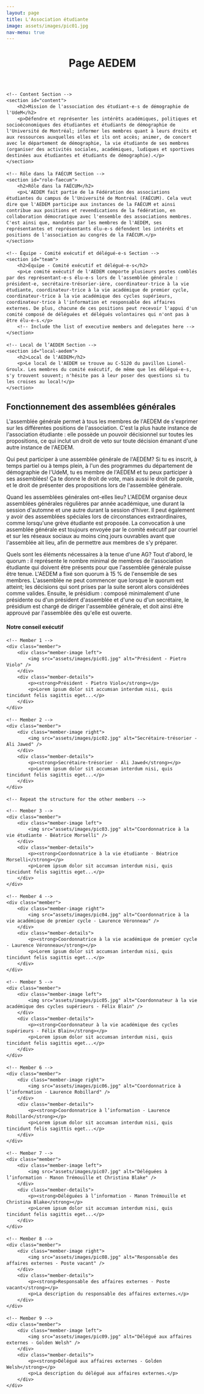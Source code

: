 ```yaml
---
layout: page
title: L'Association étudiante
image: assets/images/pic01.jpg
nav-menu: true
---
```


<!-- Main -->
<div id="main" class="alt">
<html lang="en">
<head>
    <meta charset="UTF-8">
    <meta name="viewport" content="width=device-width, initial-scale=1.0">
    <title>Page AEDEM</title>
    <!-- Add your CSS and JavaScript links here -->
</head>
<body>
    <!-- Header -->
    <header>
        <h1>Page AEDEM</h1>
    </header>

    <!-- Content Section -->
    <section id="content">
        <h2>Mission de l'association des étudiant-e-s de démographie de l'UdeM</h2>
        <p>Défendre et représenter les intérêts académiques, politiques et socioéconomiques des étudiantes et étudiants de démographie de l'Université de Montréal; informer les membres quant à leurs droits et aux ressources auxquelles elles et ils ont accès; animer, de concert avec le département de démographie, la vie étudiante de ses membres (organiser des activités sociales, académiques, ludiques et sportives destinées aux étudiantes et étudiants de démographie).</p>
    </section>

    <!-- Rôle dans la FAÉCUM Section -->
    <section id="role-faecum">
        <h2>Rôle dans la FAÉCUM</h2>
        <p>L'AEDEM fait partie de la Fédération des associations étudiantes du campus de l'Université de Montréal (FAÉCUM). Cela veut dire que l'AEDEM participe aux instances de la FAÉCUM et ainsi contribue aux positions et revendications de la fédération, en collaboration démocratique avec l'ensemble des associations membres. C'est ainsi que, mandatés par les membres de l'AEDEM, ses représentantes et représentants élu-e-s défendent les intérêts et positions de l'association au congrès de la FAÉCUM.</p>
    </section>

    <!-- Équipe - Comité exécutif et délégué-e-s Section -->
    <section id="team">
        <h2>Équipe - Comité exécutif et délégué-e-s</h2>
        <p>Le comité exécutif de l'AEDEM comporte plusieurs postes comblés par des représentant-e-s élu-e-s lors de l'assemblée générale : président-e, secrétaire-trésorier-ière, coordinateur-trice à la vie étudiante, coordinateur-trice à la vie académique de premier cycle, coordinateur-trice à la vie académique des cycles supérieurs, coordinateur-trice à l'information et responsable des affaires externes. De plus, chacune de ces positions peut recevoir l'appui d'un comité composé de déléguées et délégués volontaires qui n'ont pas à être élu-e-s.</p>
        <!-- Include the list of executive members and delegates here -->
    </section>

    <!-- Local de l’AEDEM Section -->
    <section id="local-aedem">
        <h2>Local de l'AEDEM</h2>
        <p>Le local de l'AEDEM se trouve au C-5120 du pavillon Lionel-Groulx. Les membres du comité exécutif, de même que les délégué-e-s, s'y trouvent souvent; n'hésite pas à leur poser des questions si tu les croises au local!</p>
    </section>

<!-- Fonctionnement des assemblées générales Section -->
<section id="assemblies">
    <h2>Fonctionnement des assemblées générales</h2>
    <p>L'assemblée générale permet à tous les membres de l'AEDEM de s'exprimer sur les différentes positions de l'association. C'est la plus haute instance de l'association étudiante : elle possède un pouvoir décisionnel sur toutes les propositions, ce qui inclut un droit de veto sur toute décision émanant d'une autre instance de l'AEDEM.</p>
    <p>Qui peut participer à une assemblée générale de l'AEDEM? Si tu es inscrit, à temps partiel ou à temps plein, à l'un des programmes du département de démographie de l'UdeM, tu es membre de l'AEDEM et tu peux participer à ses assemblées! Ça te donne le droit de vote, mais aussi le droit de parole, et le droit de présenter des propositions lors de l'assemblée générale.</p>
    <p>Quand les assemblées générales ont-elles lieu? L'AEDEM organise deux assemblées générales régulières par année académique, une durant la session d'automne et une autre durant la session d'hiver. Il peut également y avoir des assemblées spéciales lors de circonstances extraordinaires, comme lorsqu'une grève étudiante est proposée. La convocation à une assemblée générale est toujours envoyée par le comité exécutif par courriel et sur les réseaux sociaux au moins cinq jours ouvrables avant que l'assemblée ait lieu, afin de permettre aux membres de s'y préparer.</p>
    <p>Quels sont les éléments nécessaires à la tenue d'une AG? Tout d'abord, le quorum : il représente le nombre minimal de membres de l'association étudiante qui doivent être présents pour que l'assemblée générale puisse être tenue. L'AEDEM a fixé son quorum à 15 % de l'ensemble de ses membres. L'assemblée ne peut commencer que lorsque le quorum est atteint; les décisions qui sont prises par la suite seront alors considérées comme valides. Ensuite, le présidium : composé minimalement d'une présidente ou d'un président d'assemblée et d'une ou d'un secrétaire, le présidium est chargé de diriger l'assemblée générale, et doit ainsi être approuvé par l'assemblée dès qu'elle est ouverte.</p>
</section>
</body>
</html>


<!-- Members Section -->
<section id="members">
    <h4>Notre conseil exécutif</h4>
    
    <!-- Member 1 -->
    <div class="member">
        <div class="member-image left">
            <img src="assets/images/pic01.jpg" alt="Président - Pietro Violo" />
        </div>
        <div class="member-details">
            <p><strong>Président - Pietro Violo</strong></p>
            <p>Lorem ipsum dolor sit accumsan interdum nisi, quis tincidunt felis sagittis eget...</p>
        </div>
    </div>
    
    <!-- Member 2 -->
    <div class="member">
        <div class="member-image right">
            <img src="assets/images/pic02.jpg" alt="Secrétaire-trésorier - Ali Jawed" />
        </div>
        <div class="member-details">
            <p><strong>Secrétaire-trésorier - Ali Jawed</strong></p>
            <p>Lorem ipsum dolor sit accumsan interdum nisi, quis tincidunt felis sagittis eget...</p>
        </div>
    </div>
    
    <!-- Repeat the structure for the other members -->
    
</section>

    <!-- Member 3 -->
    <div class="member">
        <div class="member-image left">
            <img src="assets/images/pic03.jpg" alt="Coordonnatrice à la vie étudiante - Béatrice Morselli" />
        </div>
        <div class="member-details">
            <p><strong>Coordonnatrice à la vie étudiante - Béatrice Morselli</strong></p>
            <p>Lorem ipsum dolor sit accumsan interdum nisi, quis tincidunt felis sagittis eget...</p>
        </div>
    </div>

    <!-- Member 4 -->
    <div class="member">
        <div class="member-image right">
            <img src="assets/images/pic04.jpg" alt="Coordonnatrice à la vie académique de premier cycle - Laurence Véronneau" />
        </div>
        <div class="member-details">
            <p><strong>Coordonnatrice à la vie académique de premier cycle - Laurence Véronneau</strong></p>
            <p>Lorem ipsum dolor sit accumsan interdum nisi, quis tincidunt felis sagittis eget...</p>
        </div>
    </div>

    <!-- Member 5 -->
    <div class="member">
        <div class="member-image left">
            <img src="assets/images/pic05.jpg" alt="Coordonnateur à la vie académique des cycles supérieurs - Félix Blain" />
        </div>
        <div class="member-details">
            <p><strong>Coordonnateur à la vie académique des cycles supérieurs - Félix Blain</strong></p>
            <p>Lorem ipsum dolor sit accumsan interdum nisi, quis tincidunt felis sagittis eget...</p>
        </div>
    </div>

    <!-- Member 6 -->
    <div class="member">
        <div class="member-image right">
            <img src="assets/images/pic06.jpg" alt="Coordonnatrice à l’information - Laurence Robillard" />
        </div>
        <div class="member-details">
            <p><strong>Coordonnatrice à l’information - Laurence Robillard</strong></p>
            <p>Lorem ipsum dolor sit accumsan interdum nisi, quis tincidunt felis sagittis eget...</p>
        </div>
    </div>

    <!-- Member 7 -->
    <div class="member">
        <div class="member-image left">
            <img src="assets/images/pic07.jpg" alt="Déléguées à l’information - Manon Trémouille et Christina Blake" />
        </div>
        <div class="member-details">
            <p><strong>Déléguées à l’information - Manon Trémouille et Christina Blake</strong></p>
            <p>Lorem ipsum dolor sit accumsan interdum nisi, quis tincidunt felis sagittis eget...</p>
        </div>
    </div>

    <!-- Member 8 -->
    <div class="member">
        <div class="member-image right">
            <img src="assets/images/pic08.jpg" alt="Responsable des affaires externes - Poste vacant" />
        </div>
        <div class="member-details">
            <p><strong>Responsable des affaires externes - Poste vacant</strong></p>
            <p>La description du responsable des affaires externes.</p>
        </div>
    </div>

    <!-- Member 9 -->
    <div class="member">
        <div class="member-image left">
            <img src="assets/images/pic09.jpg" alt="Délégué aux affaires externes - Golden Welsh" />
        </div>
        <div class="member-details">
            <p><strong>Délégué aux affaires externes - Golden Welsh</strong></p>
            <p>La description du délégué aux affaires externes.</p>
        </div>
    </div>
</section>




